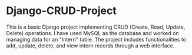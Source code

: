 # Django-CRUD-Project
This is a basic Django project implementing CRUD (Create, Read, Update, Delete) operations. I have used MySQL as the database and worked on managing data for an "Intern" table. The project includes functionalities to add, update, delete, and view intern records through a web interface.
